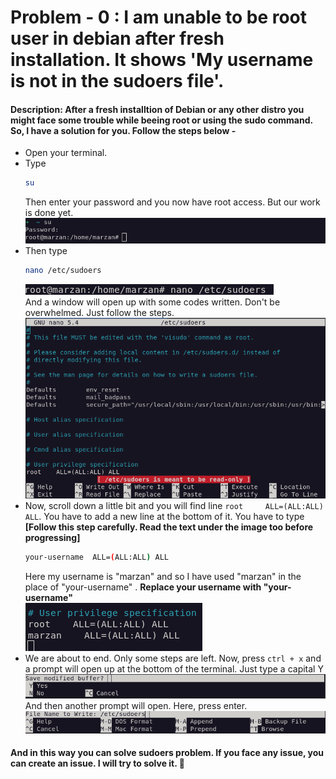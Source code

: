 # **Problem - 0 :** I am unable to be root user in debian after fresh installation. It shows 'My username is not in the sudoers file'.

#### **Description:** After a fresh installtion of Debian or any other distro you might face some trouble while beeing root or using the sudo command. So, I have a solution for you. Follow the steps below -

- Open your terminal.
- Type
     ```sh
     su
     ```
     Then enter your password and you now have root access. But our work is done yet.
     ![Be root by typing `su`](../assets/0-username-is-not-the-sudoers-fie/beeing-root.png "Be root by typing su")
- Then type
     ```sh
     nano /etc/sudoers
     ```
     ![Finding the file](../assets/0-username-is-not-the-sudoers-fie/finding-the-file.png "Finding the file") <br>
     And a window will open up with some codes written. Don't be overwhelmed. Just follow the steps. <br>
     ![Sudoers file's window](../assets/0-username-is-not-the-sudoers-fie/sudoers-window.png "Sudoers file's window")
- Now, scroll down a little bit and you will find line `root     ALL=(ALL:ALL) ALL`. You have to add a new line at the bottom of it. You have to type **[Follow this step carefully. Read the text under the image too before progressing]**
     ```sh
     your-username  ALL=(ALL:ALL) ALL
     ``` 
     Here my username is "marzan" and so I have used "marzan" in the place of "your-username" . **Replace your username with "your-username"**<br>
     ![Adding our targeted line](../assets/0-username-is-not-the-sudoers-fie/edited-version.png "Adding our targeted line")
- We are about to end. Only some steps are left. Now, press `ctrl + x` and a prompt will open up at the bottom of the terminal. Just type a capital Y
     ![Save modified buffer](../assets/0-username-is-not-the-sudoers-fie/modified-buffer.png "Save modified buffer")
     <br>
     And then another prompt will open. Here, press enter.
     ![Press enter to save it](../assets/0-username-is-not-the-sudoers-fie/enter.png "Press enter to save it")

#### And in this way you can solve sudoers problem. If you face any issue, you can create an issue. I will try to solve it. :star2: